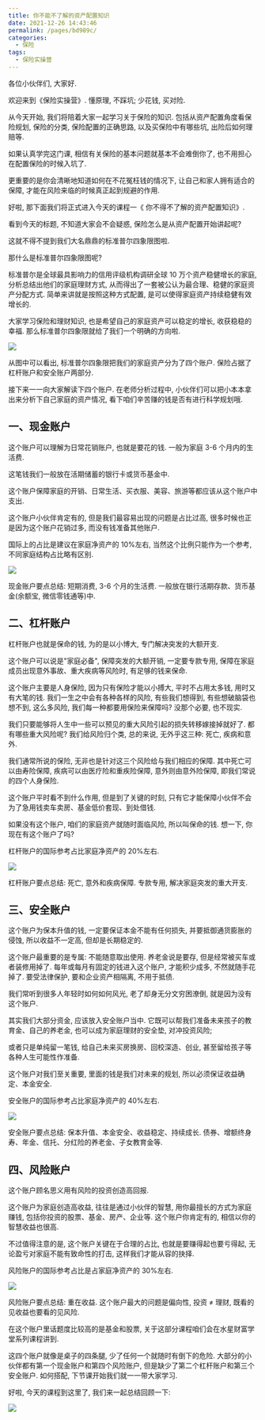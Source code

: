 ```yaml
---
title: 你不能不了解的资产配置知识
date: 2021-12-26 14:43:46
permalink: /pages/bd989c/
categories:
  - 保险
tags:
  - 保险实操营
---
```


各位小伙伴们, 大家好.

欢迎来到《保险实操营》. 懂原理, 不踩坑; 少花钱, 买对险.

从今天开始, 我们将陪着大家一起学习关于保险的知识. 包括从资产配置角度看保险规划, 保险的分类, 保险配置的正确思路, 以及买保险中有哪些坑, 出险后如何理赔等.

如果认真学完这门课, 相信有关保险的基本问题就基本不会难倒你了, 也不用担心在配置保险的时候入坑了.

更重要的是你会清晰地知道如何在不花冤枉钱的情况下, 让自己和家人拥有适合的保障, 才能在风险来临的时候真正起到规避的作用.

好啦, 那下面我们将正式进入今天的课程一《 你不得不了解的资产配置知识》.

看到今天的标题, 不知道大家会不会疑惑, 保险怎么是从资产配置开始讲起呢?

这就不得不提到我们大名鼎鼎的标准普尔四象限图啦.

那什么是标准普尔四象限图呢?

标准普尔是全球最具影响力的信用评级机构调研全球 10 万个资产稳健增长的家庭, 分析总结出他们的家庭理财方式, 从而得出了一套被公认为最合理、稳健的家庭资产分配方式. 简单来讲就是按照这种方式配置, 是可以使得家庭资产持续稳健有效增长的.

大家学习保险和理财知识, 也是希望自己的家庭资产可以稳定的增长, 收获稳稳的幸福. 那么标准普尔四象限就给了我们一个明确的方向啦.

![](../.vuepress/public/img/insure/000.png)

从图中可以看出, 标准普尔四象限把我们的家庭资产分为了四个账户. 保险占据了杠杆账户和安全账户两部分.

接下来一一向大家解读下四个账户. 在老师分析过程中, 小伙伴们可以把小本本拿出来分析下自己家庭的资产情况, 看下咱们辛苦赚的钱是否有进行科学规划哦.

## 一、现金账户

这个账户可以理解为日常花销账户, 也就是要花的钱. 一般为家庭 3-6 个月内的生活费.

这笔钱我们一般放在活期储蓄的银行卡或货币基金中.

这个账户保障家庭的开销、日常生活、买衣服、美容、旅游等都应该从这个账户中支出.

这个账户小伙伴肯定有的, 但是我们最容易出现的问题是占比过高, 很多时候也正是因为这个账户花销过多, 而没有钱准备其他账户.

国际上的占比是建议在家庭净资产的 10%左右, 当然这个比例只能作为一个参考, 不同家庭结构占比略有区别.

![](../.vuepress/public/img/insure/001.png)

现金账户要点总结: 短期消费, 3-6 个月的生活费. 一般放在银行活期存款、货币基金(余额宝, 微信零钱通等)中.

## 二、杠杆账户

杠杆账户也就是保命的钱, 为的是以小博大, 专门解决突发的大额开支.

这个账户可以说是"家庭必备", 保障突发的大额开销, 一定要专款专用, 保障在家庭成员出现意外事故、重大疾病等风险时, 有足够的钱来保命.

这个账户主要是人身保险, 因为只有保险才能以小搏大, 平时不占用太多钱, 用时又有大笔的钱. 我们一生之中会有各种各样的风险, 有些我们想得到, 有些想破脑袋也想不到, 这么多风险, 我们每一种都要用保险来保障吗? 没那个必要, 也不现实.

我们只要能够将人生中一些可以预见的重大风险引起的损失转移嫁接掉就好了. 都有哪些重大风险呢? 我们给风险归个类, 总的来说, 无外乎这三种: 死亡, 疾病和意外.

我们通常所说的保险, 无非也是针对这三个风险给与我们相应的保障. 其中死亡可以由寿险保障, 疾病可以由医疗险和重疾险保障, 意外则由意外险保障, 即我们常说的四个人身保险.

这个账户平时看不到什么作用, 但是到了关键的时刻, 只有它才能保障小伙伴不会为了急用钱卖车卖房、基金低价套现、到处借钱.

如果没有这个账户, 咱们的家庭资产就随时面临风险, 所以叫保命的钱. 想一下, 你现在有这个账户了吗?

杠杆账户的国际参考占比家庭净资产的 20%左右.

![](../.vuepress/public/img/insure/002.png)

杠杆账户要点总结: 死亡, 意外和疾病保障. 专款专用, 解决家庭突发的重大开支.

## 三、安全账户

这个账户为保本升值的钱, 一定要保证本金不能有任何损失, 并要抵御通货膨胀的侵蚀, 所以收益不一定高, 但却是长期稳定的.

这个账户最重要的是专属: 不能随意取出使用. 养老金说是要存, 但是经常被买车或者装修用掉了. 每年或每月有固定的钱进入这个账户, 才能积少成多, 不然就随手花掉了. 要受法律保护, 要和企业资产相隔离, 不用于抵债.

我们常听到很多人年轻时如何如何风光, 老了却身无分文穷困潦倒, 就是因为没有这个账户.

其实我们大部分资金, 应该放入安全账户当中. 它既可以帮我们准备未来孩子的教育金、自己的养老金, 也可以成为家庭理财的安全垫, 对冲投资风险;

或者只是单纯留一笔钱, 给自己未来买房换房、回校深造、创业, 甚至留给孩子等各种人生可能性作准备.

这个账户对我们至关重要, 里面的钱是我们对未来的规划, 所以必须保证收益确定、本金安全.

安全账户的国际参考占比家庭净资产的 40%左右.

![](../.vuepress/public/img/insure/003.png)

安全账户要点总结: 保本升值、本金安全、收益稳定、持续成长. 债券、增额终身寿、年金、信托、分红险的养老金、子女教育金等.

## 四、风险账户

这个账户顾名思义用有风险的投资创造高回报.

这个账户为家庭创造高收益, 往往是通过小伙伴的智慧, 用你最擅长的方式为家庭赚钱, 包括你投资的股票、基金、房产、企业等. 这个账户你肯定有的, 相信以你的智慧收益也很高.

不过值得注意的是, 这个账户关键在于合理的占比, 也就是要赚得起也要亏得起, 无论盈亏对家庭不能有致命性的打击, 这样我们才能从容的抉择.

风险账户的国际参考占比是占家庭净资产的 30%左右.

![](../.vuepress/public/img/insure/004.png)

风险账户要点总结: 重在收益. 这个账户最大的问题是偏向性, 投资 ≠ 理财, 既看的见收益也要看的见风险.

在这个账户里话题度比较高的是基金和股票, 关于这部分课程咱们会在水星财富学堂系列课程讲到.

这四个账户就像是桌子的四条腿, 少了任何一个就随时有倒下的危险. 大部分的小伙伴都有第一个现金账户和第四个风险账户, 但是缺少了第二个杠杆账户和第三个安全账户. 如何搭配, 下节课开始我们就一一带大家学习.

好啦, 今天的课程到这里了, 我们来一起总结回顾一下:

![](../.vuepress/public/img/insure/005.png)
